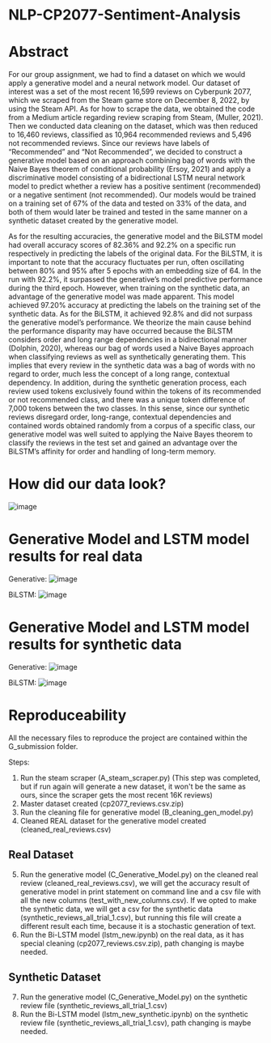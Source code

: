 # NLP-CP2077-Sentiment-Analysis

# Abstract 

For our group assignment, we had to find a dataset on which we would apply a generative
model and a neural network model. Our dataset of interest was a set of the most recent 16,599
reviews on Cyberpunk 2077, which we scraped from the Steam game store on December 8, 2022,
by using the Steam API. As for how to scrape the data, we obtained the code from a Medium
article regarding review scraping from Steam, (Muller, 2021). Then we conducted data cleaning
on the dataset, which was then reduced to 16,460 reviews, classified as 10,964 recommended
reviews and 5,496 not recommended reviews. Since our reviews have labels of “Recommended”
and “Not Recommended”, we decided to construct a generative model based on an approach
combining bag of words with the Naive Bayes theorem of conditional probability (Ersoy, 2021)
and apply a discriminative model consisting of a bidirectional LSTM neural network model to
predict whether a review has a positive sentiment (recommended) or a negative sentiment (not
recommended). Our models would be trained on a training set of 67% of the data and tested on
33% of the data, and both of them would later be trained and tested in the same manner on a
synthetic dataset created by the generative model.

As for the resulting accuracies, the generative model and the BiLSTM model had overall
accuracy scores of 82.36% and 92.2% on a specific run respectively in predicting the labels of the
original data. For the BiLSTM, it is important to note that the accuracy fluctuates per run, often
oscillating between 80% and 95% after 5 epochs with an embedding size of 64. In the run with
92.2%, it surpassed the generative’s model predictive performance during the third epoch.
However, when training on the synthetic data, an advantage of the generative model was made
apparent. This model achieved 97.20% accuracy at predicting the labels on the training set of the
synthetic data. As for the BiLSTM, it achieved 92.8% and did not surpass the generative model’s
performance. We theorize the main cause behind the performance disparity may have occurred
because the BiLSTM considers order and long range dependencies in a bidirectional manner
(Dolphin, 2020), whereas our bag of words used a Naive Bayes approach when classifying reviews
as well as synthetically generating them. This implies that every review in the synthetic data was
a bag of words with no regard to order, much less the concept of a long range, contextual
dependency. In addition, during the synthetic generation process, each review used tokens
exclusively found within the tokens of its recommended or not recommended class, and there
was a unique token difference of 7,000 tokens between the two classes. In this sense, since our
synthetic reviews disregard order, long-range, contextual dependencies and contained words
obtained randomly from a corpus of a specific class, our generative model was well suited to
applying the Naive Bayes theorem to classify the reviews in the test set and gained an advantage
over the BiLSTM’s affinity for order and handling of long-term memory.


# How did our data look?

![image](https://user-images.githubusercontent.com/70504872/212144615-468609b6-11b8-4704-8f93-185d4c304e66.png)


# Generative Model and LSTM model results for real data

Generative:
![image](https://user-images.githubusercontent.com/70504872/212144783-f57acc5a-fee3-42a4-bd62-022ead97ce20.png)

BiLSTM:
![image](https://user-images.githubusercontent.com/70504872/212145362-2f44b75a-131b-4ae8-9200-a2edc13677cf.png)


# Generative Model and LSTM model results for synthetic data

Generative:
![image](https://user-images.githubusercontent.com/70504872/212145137-eefdcbdb-6423-4822-9948-3ac3c2501f60.png)

BiLSTM:
![image](https://user-images.githubusercontent.com/70504872/212145472-1b8cb59b-748d-436c-a8c2-30b93161fec5.png)


# Reproduceability

All the necessary files to reproduce the project are contained within the G_submission folder.

Steps:

1. Run the steam scraper (A_steam_scraper.py) (This step was completed, but if run again will generate a new dataset, it won't be the same as ours, since the scraper gets the most recent 16K reviews)
2. Master dataset created (cp2077_reviews.csv.zip)
3. Run the cleaning file for generative model (B_cleaning_gen_model.py)
4. Cleaned REAL dataset for the generative model created (cleaned_real_reviews.csv)
## Real Dataset
5. Run the generative model (C_Generative_Model.py) on the cleaned real review (cleaned_real_reviews.csv), we will get the accuracy result of generative model in print statement on command line and a csv file with all the new columns (test_with_new_columns.csv). If we opted to make the synthetic data, we will get a csv for the synthetic data (synthetic_reviews_all_trial_1.csv), but running this file will create a different result each time, because it is a stochastic generation of text. 
6. Run the Bi-LSTM model (lstm_new.ipynb) on the real data, as it has special cleaning (cp2077_reviews.csv.zip), path changing is maybe needed.
## Synthetic Dataset
7. Run the generative model (C_Generative_Model.py) on the synthetic review file (synthetic_reviews_all_trial_1.csv)
8. Run the Bi-LSTM model (lstm_new_synthetic.ipynb) on the synthetic review file (synthetic_reviews_all_trial_1.csv), path changing is maybe needed.
